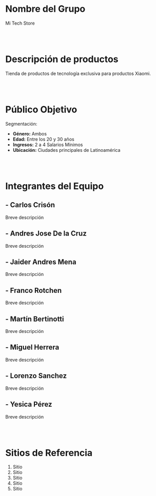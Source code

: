 # Nombre del Grupo
Mi Tech Store

<br /><br />

# Descripción de productos
Tienda de productos de tecnología exclusiva para productos Xiaomi.

<br /><br />

# Público Objetivo
Segmentación:
- **Género:** Ambos 
- **Edad:** Entre los 20 y 30 años
- **Ingresos:** 2 a 4 Salarios Mínimos
- **Ubicación:** Ciudades principales de Latinoamérica

<br /><br />

# Integrantes del Equipo
## - Carlos Crisón
Breve descripción

## - Andres Jose De la Cruz
Breve descripción

## - Jaider Andres Mena
Breve descripción

## - Franco Rotchen
Breve descripción

## - Martín Bertinotti
Breve descripción

## - Miguel Herrera
Breve descripción

## - Lorenzo Sanchez
Breve descripción

## - Yesica Pérez
Breve descripción

<br /><br />

# Sitios de Referencia
1. Sitio
2. Sitio
3. Sitio
4. Sitio
5. Sitio

<br /><br />
